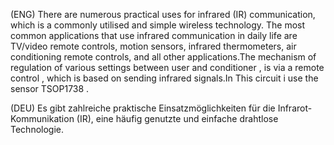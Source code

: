 (ENG)   There are numerous practical uses for infrared (IR) communication, which is a commonly utilised and simple wireless technology. The most common applications that use infrared communication in daily life are TV/video remote controls, motion sensors, infrared thermometers, air conditioning remote controls, and all other applications.The mechanism of regulation of various settings between user and conditioner , is via a remote control , which is based on sending infrared signals.In This circuit i use  the sensor TSOP1738 .

(DEU)   Es gibt zahlreiche praktische Einsatzmöglichkeiten für die Infrarot-Kommunikation (IR), eine häufig genutzte und einfache drahtlose Technologie.
